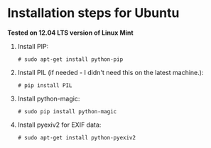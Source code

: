 # Installation steps for Ubuntu

__Tested on 12.04 LTS version of Linux Mint__

1.  Install PIP:

        # sudo apt-get install python-pip

2.  Install PIL (if needed - I didn't need this on the latest machine.):

        # pip install PIL

3.  Install python-magic:

        # sudo pip install python-magic

4.  Install pyexiv2 for EXIF data:

        # sudo apt-get install python-pyexiv2

